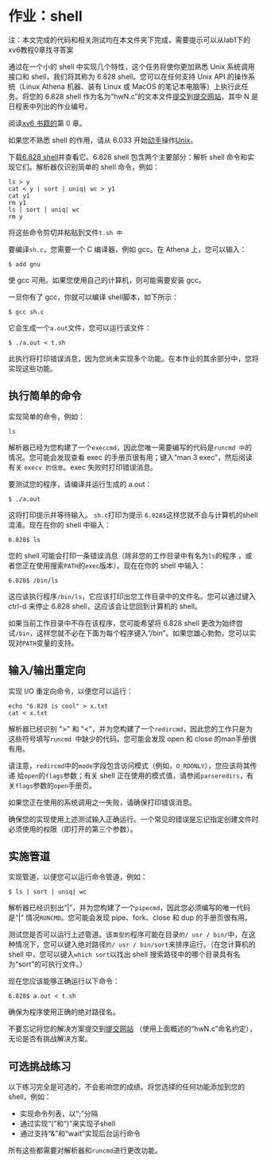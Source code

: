 # 作业：shell

注：本文完成的代码和相关测试均在本文件夹下完成，需要提示可以从lab1下的xv6教程0章找寻答案

通过在一个小的 shell 中实现几个特性，这个任务将使你更加熟悉 Unix 系统调用接口和 shell，我们将其称为 6.828 shell。您可以在任何支持 Unix API 的操作系统（Linux Athena 机器、装有 Linux 或 MacOS 的笔记本电脑等）上执行此任务。将您的 6.828 shell 作为名为“hwN.c”的文本文件[提交](https://6828.scripts.mit.edu/2017/handin.py/)到[提交网站](https://6828.scripts.mit.edu/2017/handin.py/)，其中 N 是日程表中列出的作业编号。

阅读[xv6 书籍的](https://pdos.csail.mit.edu/6.828/2017/xv6/book-rev10.pdf)第 0 章。

如果您不熟悉 shell 的作用，请从 6.033 开始[动手](http://web.mit.edu/6.033/www/assignments/handson-unix.html)操作[Unix](http://web.mit.edu/6.033/www/assignments/handson-unix.html)。

下载[6.828 shell](https://pdos.csail.mit.edu/6.828/2017/homework/sh.c)并查看它。6.828 shell 包含两个主要部分：解析 shell 命令和实现它们。解析器仅识别简单的 shell 命令，例如：

```
ls > y
cat < y | sort | uniq| wc > y1
cat y1
rm y1
ls | sort | uniq| wc
rm y
```

将这些命令剪切并粘贴到文件`t.sh 中`

要编译`sh.c`，您需要一个 C 编译器，例如 gcc。在 Athena 上，您可以输入：

```
$ add gnu
```

使 gcc 可用。如果您使用自己的计算机，则可能需要安装 gcc。

一旦你有了 gcc，你就可以编译 shell脚本，如下所示：

```
$ gcc sh.c
```

它会生成一个`a.out`文件，您可以运行该文件：

```
$ ./a.out < t.sh
```

此执行将打印错误消息，因为您尚未实现多个功能。在本作业的其余部分中，您将实现这些功能。

## 执行简单的命令

实现简单的命令，例如：

```
ls
```

解析器已经为您构建了一个`execcmd`，因此您唯一需要编写的代码是`runcmd 中`的情况。您可能会发现查看 exec 的手册页很有用；键入“man 3 exec”，然后阅读有关 `execv 的信息`。exec 失败时打印错误消息。

要测试您的程序，请编译并运行生成的 a.out：

```
$ ./a.out
```

这将打印提示并等待输入。 `sh.c`打印为提示 `6.828$`这样您就不会与计算机的shell混淆。现在在你的 shell 中输入：

```
6.828$ ls
```

您的 shell 可能会打印一条错误消息（除非您的工作目录中有名为`ls`的程序 ，或者您正在使用搜索`PATH`的`exec`版本）。现在在你的 shell 中输入：

```
6.828$ /bin/ls
```

这应该执行程序`/bin/ls`，它应该打印出您工作目录中的文件名。您可以通过键入 ctrl-d 来停止 6.828 shell，这应该会让您回到计算机的 shell。

如果当前工作目录中不存在该程序，您可能希望将 6.828 shell 更改为始终尝试`/bin`，这样您就不必在下面为每个程序键入“/bin”。如果您雄心勃勃，您可以实现对`PATH`变量的支持。

## 输入/输出重定向

实现 I/O 重定向命令，以便您可以运行：

```
echo "6.828 is cool" > x.txt
cat < x.txt
```

解析器已经识别 ">" 和 "<"，并为您构建了一个`redircmd`，因此您的工作只是为这些符号填写`runcmd `中缺少的代码。您可能会发现 open 和 close 的man手册很有用。

请注意，`redircmd`中的`mode`字段包含访问模式（例如，`O_RDONLY`），您应该将其传递 给`open`的`flags`参数；有关 shell 正在使用的模式值，请参阅`parseredirs`，有关`flags`参数的`open`手册页。

如果您正在使用的系统调用之一失败，请确保打印错误消息。

确保您的实现使用上述测试输入正确运行。一个常见的错误是忘记指定创建文件时必须使用的权限（即打开的第三个参数）。

## 实施管道

实现管道，以便您可以运行命令管道，例如：

```
$ ls | sort | uniq| wc
```

解析器已经识别出“|”，并为您构建了一个`pipecmd`，因此您必须编写的唯一代码是“|” 情况`RUNCMD`。您可能会发现 pipe、fork、close 和 dup 的手册页很有用。

测试您是否可以运行上述管道。该`类型的`程序可能在目录`的/ usr / bin/`中，在这种情况下，您可以键入绝对路径`的/ usr / bin/sort`来排序运行。（在您计算机的 shell 中，您可以键入`which sort`以找出 shell 搜索路径中的哪个目录具有名为“sort”的可执行文件。）

现在您应该能够正确运行以下命令：

```
6.828$ a.out < t.sh
```

确保为程序使用正确的绝对路径名。

不要忘记将您的解决方案提交到[提交网站](https://6828.scripts.mit.edu/2017/handin.py/) （使用上面概述的“hwN.c”命名约定），无论是否有挑战解决方案。

## 可选挑战练习

以下练习完全是可选的，不会影响您的成绩。将您选择的任何功能添加到您的 shell，例如：

- 实现命令列表，以“;”分隔
- 通过实现“(”和“)”来实现子shell
- 通过支持“&”和“wait”实现后台运行命令

所有这些都需要对解析器和`runcmd`进行更改功能。